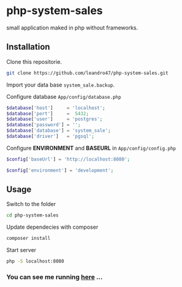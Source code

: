 # php-system-sales

small application maked in php without frameworks.

## Installation

Clone this repositorie.

```bash
git clone https://github.com/leandro47/php-system-sales.git
```

Import your data base `system_sale.backup`.

Configure database `App/config/database.php`

```php
$database['host']     = 'localhost';
$database['port']     =  5432;
$database['user']     = 'postgres';
$database['password'] = '';
$database['database'] = 'system_sale';
$database['driver']   = 'pgsql';

```

Configure **ENVIRONMENT** and **BASEURL** in `App/config/config.php`

```php
$config['baseUrl'] = 'http://localhost:8080';

$config['environment'] = 'development';
```

## Usage

Switch to the folder

```bash
cd php-system-sales
```

Update dependecies with composer

```bash
composer install
```

Start server

```bash
php -S localhost:8080
```

### You can see me running [here](https://leandro47.com/php-pdv/) ... 
